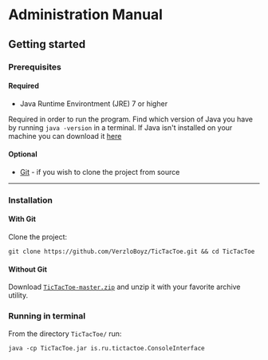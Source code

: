 # Administration Manual
## Getting started

### Prerequisites

#### Required
- Java Runtime Environtment (JRE) 7 or higher

Required in order to run the program.
Find which version of Java you have by running `java -version` in a terminal. If Java isn't installed on your machine you can download it [here](http://www.oracle.com/technetwork/java/javase/downloads/jre8-downloads-2133155.html)

#### Optional

- [Git](https://git-scm.com/downloads) - if you wish to clone the project from source

----

### Installation
#### With Git
Clone the project:
```
git clone https://github.com/VerzloBoyz/TicTacToe.git && cd TicTacToe
```
#### Without Git
Download [`TicTacToe-master.zip`](https://github.com/VerzloBoyz/TicTacToe/archive/master.zip) and unzip it with your favorite archive utility.
### Running in terminal
From the directory `TicTacToe/` run:
```
java -cp TicTacToe.jar is.ru.tictactoe.ConsoleInterface
```
